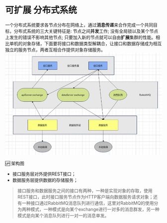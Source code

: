 # 可扩展 分布式系统

一个分布式系统要求各节点分布在网络上，通过**消息传递**来合作完成一个共同目标，分布式系统的三大关键特征是: 节点之间**并发**工作; 没有全局锁以及某个节点上发生的错误不影响其他节点; 只要加入新的节点就可以自由**扩展**集群的性能。相比单机的对象存储，下面要将接口和数据类型解耦合，让接口和数据存储成为相互独立的服务节点，两者互相合作提供对象存储服务。
![架构图](2692436-20220826225420788-1970766273.png)

:up: 架构图

- 接口服务层对外提供REST接口；
- 数据服务层提供数据的存储服务；

> 接口服务和数据服务之间的接口有两种，一种是实现对象的存取，使用REST接口，此时接口服务节点作为HTTP客户端向数据服务请求对象；还有一种接口通过RabbitMQ消息队列进行通信，这里对RabbitMQ的使用分为两种模式，一种模式是向某个exchange进行一对多的消息群发，另一种模式是向某个消息队列进行一对一的消息单发。
